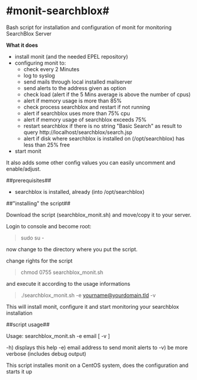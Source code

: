 #monit-searchblox#
================

Bash script for installation and configuration of monit for monitoring SearchBlox Server

__What it does__

- install monit (and the needed EPEL repository)
- configuring monit to:
	- check every 2 Minutes
	- log to syslog
	- send mails through local installed mailserver
	- send alerts to the address given as option
	- check load (alert if the 5 Mins average is above the number of cpus)
	- alert if memory usage is more than 85%
	- check process searchblox and restart if not running
	- alert if searchblox uses more than 75% cpu
	- alert if memory usage of searchblox exceeds 75%
	- restart searchblox if there is no string "Basic Search" as result to query http://localhost/searchblox/search.jsp
	- alert if disk where searchblox is installed on (/opt/searchblox) has less than 25% free
- start monit

It also adds some other config values you can easily uncomment and enable/adjust.

##prerequisites##

- searchblox is installed, already (into /opt/searchblox)


##"installing" the script##

Download the script (searchblox_monit.sh) and move/copy it to your server. 

Login to console and become root: 

> sudo su - 

now change to the directory where you put the script.

change rights for the script

> chmod 0755 searchblox_monit.sh

and execute it according to the usage informations

> ./searchblox_monit.sh -e yourname@yourdomain.tld -v

This will install monit, configure it and start monitoring your searchblox installation

##script usage##

Usage: searchblox_monit.sh -e email [ -v ]

-h) displays this help
-e) email address to send monit alerts to
-v) be more verbose (includes debug output)

This script installes monit on a CentOS system, does the configuration and starts it up
